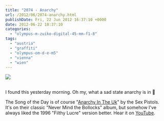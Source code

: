 ```yaml
---
title: "2074 - Anarchy"
url: /2012/06/2074-anarchy.html
publishDate: Fri, 22 Jun 2012 16:37:10 +0000
date: 2012-06-22 18:37:10
categories: 
  - "olympus-m-zuiko-digital-45-mm-f1-8"
tags: 
  - "austria"
  - "graffiti"
  - "olympus-om-d-e-m5"
  - "vienna"
  - "wien"
---
```

<div class="container">
<div class="center"><a target="_blank" href="https://d25zfm9zpd7gm5.cloudfront.net/1200x1200/2012/20120621_074552_lr.jpg"><img src="https://d25zfm9zpd7gm5.cloudfront.net/0600x0600/2012/20120621_074552_lr.jpg" /></a></div>
</div>
<br />

I found this yesterday morning. Oh my, what a sad state anarchy is in 🙂

 The Song of the Day is of course "<a href="http://www.lyricsmode.com/lyrics/s/sex_pistols/anarchy_in_the_uk.html" target="_blank">Anarchy In The Uk</a>" by the Sex Pistols. It's on their classic "Never Mind the Bollocks" album, but somehow I've always liked the 1996 "Filthy Lucre" version better. Hear it on <a href="http://www.youtube.com/watch?v=BM4nomPOqHc" target="_blank">YouTube</a>.
